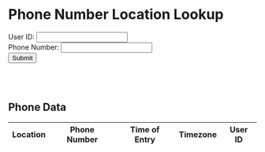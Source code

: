 <html lang="en">
  <head>
    <meta charset="UTF-8">
    <meta name="viewport" content="width=device-width, initial-scale=1.0">
    <title>Phone Number Location Lookup</title>
  </head>
  <body>
    <h1>Phone Number Location Lookup</h1>
    <form id="phone-form">
      <label for="user_id">User ID:</label>
      <input type="text" id="user_id" name="user_id" required><br>
      <label for="phone_number">Phone Number:</label>
      <input type="text" id="phone_number" name="phone_number" required><br>
      <button type="submit" id="submit-btn">Submit</button>
    </form>
    <div id="result"></div>
    <br><br>
    <h2>Phone Data</h2>
    <table id="phone-table">
      <thead>
        <tr>
          <th>Location</th>
          <th>Phone Number</th>
          <th>Time of Entry</th>
          <th>Timezone</th>
          <th>User ID</th>
        </tr>
      </thead>
      <tbody>
      </tbody>
    </table>
    <script>
      const form = document.getElementById('phone-form');
      const result = document.getElementById('result');
      const submitBtn = document.getElementById('submit-btn');
      const phoneTable = document.getElementById('phone-table');
      // Helper function to clear the table body
      function clearTable() {
        const tableBody = phoneTable.querySelector('tbody');
        tableBody.innerHTML = '';
      }
      // Helper function to add a row to the table
      function addRowToTable(rowData) {
        const tableBody = phoneTable.querySelector('tbody');
        const tableRow = document.createElement('tr');
        for (const cellData of rowData) {
          const cell = document.createElement('td');
          cell.textContent = cellData;
          tableRow.appendChild(cell);
        }
        tableBody.appendChild(tableRow);
      }
      // Helper function to fetch phone data from the API and populate the table
      async function getPhoneData() {
        try {
          const response = await fetch('https://jasj-inventory.duckdns.org/api/phone');
          if (!response.ok) {
            throw new Error('Network response was not ok');
          }
          const data = await response.json();
          clearTable();
          for (const row of data) {
            addRowToTable(Object.values(row));
          }
        } catch (error) {
          console.error('Error:', error);
          result.innerText = `An error occurred: ${error.message}`;
        }
      }
      form.addEventListener('submit', async (event) => {
        event.preventDefault();
        const formData = new FormData(event.target);
        try {
          const response = await fetch('https://jasj-inventory.duckdns.org/submit', {
            method: 'POST',
            body: formData
          });
          if (!response.ok) {
            throw new Error('Network response was not ok');
          }
          const data = await response.text();
          result.innerText = data;
          // Fetch the updated data from the API and repopulate the table
          getPhoneData();
        } catch (error) {
          console.error('Error:', error);
          result.innerText = `An error occurred: ${error.message}`;
        }
      });
      // Fetch the initial phone data and populate the table
      getPhoneData();
    </script>
  </body>
</html>